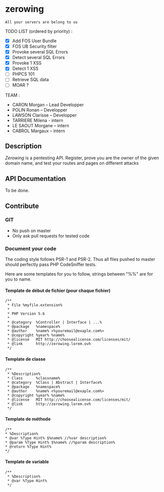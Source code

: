 zerowing
========

    All your servers are belong to us
    
    
TODO LIST (ordered by priority) :

- [x] Add FOS User Bundle
- [x] FOS UB Security filter
- [x] Provoke several SQL Errors
- [x] Detect several SQL Errors
- [x] Provoke 1 XSS
- [x] Detect 1 XSS
- [ ] PHPCS 101
- [ ] Retrieve SQL data
- [ ] MOAR ?

TEAM :

- CARON Morgan – Lead Developper
- POLIN Ronan  – Developper
- LAWSON Clarisse – Developper
- TARRIERE Milena - intern
- LE SAOUT Morgane – intern 
- CABROL Margaux – intern

## Description

*Zerowing* is a pentesting API. Register, prove you are the owner of the given domain name, 
  and test your routes and pages on different attacks
  
## API Documentation

To be done.

## Contribute

### GIT

- No push on master
- Only ask pull requests for tested code


### Document your code

The coding style follows PSR-1 and PSR-2. Thus all files pushed to master should perfectly pass 
PHP CodeSniffer tests.

Here are some templates for you to follow, strings between "%%" are for you to name.


#### Template de début de fichier (pour chaque fichier)
 
    /**
     * File %myfile.extension%
     *
     * PHP Version 5.6
     *
     * @category  %Controller | Interface | ...%
     * @package   %namespace%
     * @author    %name% <%youremail@exaple.com%>
     * @copyright %year% %name%
     * @license   MIT http://choosealicense.com/licenses/mit/
     * @link      http://zerowing.lorem.ovh
     */

#### Template de classe

 
    /**
     * %Description%
     * Class      %classname%
     * @category  %Class | Abstract | Interface%
     * @package   %namespace%
     * @author    %name% <%youremail@exaple.com%>
     * @copyright %year% %name%
     * @license   MIT http://choosealicense.com/licenses/mit/
     * @link      http://zerowing.lorem.ovh
     */
    
#### Template de méthode

    /**
    * %Description%
    * @var %Type Hint% $%name% //%var description%
    * @param %Type Hint% $%name% //%param description%
    * @return %Type Hint%
    */
    
####  Template de variable

    /**
     * %Description%
     * @var %Type Hint%
     */
     
 